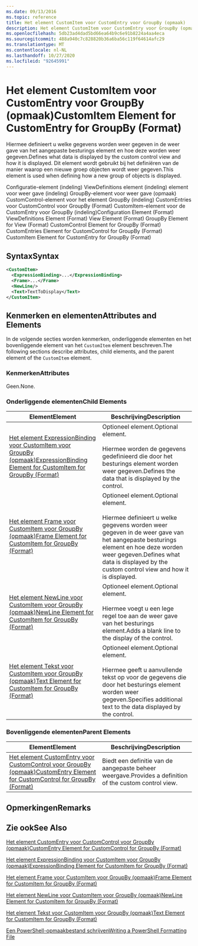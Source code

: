 ```yaml
---
ms.date: 09/13/2016
ms.topic: reference
title: Het element CustomItem voor CustomEntry voor GroupBy (opmaak)
description: Het element CustomItem voor CustomEntry voor GroupBy (opmaak)
ms.openlocfilehash: 5db23ad4dad5bd66ea64b9c6e91b8224a4aa4eca
ms.sourcegitcommit: 488a940c7c828820b36a6ba56c119f64614afc29
ms.translationtype: MT
ms.contentlocale: nl-NL
ms.lasthandoff: 10/27/2020
ms.locfileid: "92645991"
---
```

# <a name="customitem-element-for-customentry-for-groupby-format"></a><span data-ttu-id="b15bc-103">Het element CustomItem voor CustomEntry voor GroupBy (opmaak)</span><span class="sxs-lookup"><span data-stu-id="b15bc-103">CustomItem Element for CustomEntry for GroupBy (Format)</span></span>

<span data-ttu-id="b15bc-104">Hiermee definieert u welke gegevens worden weer gegeven in de weer gave van het aangepaste besturings element en hoe deze worden weer gegeven.</span><span class="sxs-lookup"><span data-stu-id="b15bc-104">Defines what data is displayed by the custom control view and how it is displayed.</span></span> <span data-ttu-id="b15bc-105">Dit element wordt gebruikt bij het definiëren van de manier waarop een nieuwe groep objecten wordt weer gegeven.</span><span class="sxs-lookup"><span data-stu-id="b15bc-105">This element is used when defining how a new group of objects is displayed.</span></span>

<span data-ttu-id="b15bc-106">Configuratie-element (indeling) ViewDefinitions element (indeling) element voor weer gave (indeling) GroupBy-element voor weer gave (opmaak) CustomControl-element voor het element GroupBy (indeling) CustomEntries voor CustomControl voor GroupBy (Format) CustomItem-element voor de CustomEntry voor GroupBy (indeling)</span><span class="sxs-lookup"><span data-stu-id="b15bc-106">Configuration Element (Format) ViewDefinitions Element (Format) View Element (Format) GroupBy Element for View (Format) CustomControl Element for GroupBy (Format) CustomEntries Element for CustomControl for GroupBy (Format) CustomItem Element for CustomEntry for GroupBy (Format)</span></span>

## <a name="syntax"></a><span data-ttu-id="b15bc-107">Syntax</span><span class="sxs-lookup"><span data-stu-id="b15bc-107">Syntax</span></span>

```xml
<CustomItem>
  <ExpressionBinding>...</ExpressionBinding>
  <Frame>...</Frame>
  <NewLine/>
  <Text>TextToDisplay</Text>
</CustomItem>
```

## <a name="attributes-and-elements"></a><span data-ttu-id="b15bc-108">Kenmerken en elementen</span><span class="sxs-lookup"><span data-stu-id="b15bc-108">Attributes and Elements</span></span>

<span data-ttu-id="b15bc-109">In de volgende secties worden kenmerken, onderliggende elementen en het bovenliggende element van het `CustomItem` element beschreven.</span><span class="sxs-lookup"><span data-stu-id="b15bc-109">The following sections describe attributes, child elements, and the parent element of the `CustomItem` element.</span></span>

### <a name="attributes"></a><span data-ttu-id="b15bc-110">Kenmerken</span><span class="sxs-lookup"><span data-stu-id="b15bc-110">Attributes</span></span>

<span data-ttu-id="b15bc-111">Geen.</span><span class="sxs-lookup"><span data-stu-id="b15bc-111">None.</span></span>

### <a name="child-elements"></a><span data-ttu-id="b15bc-112">Onderliggende elementen</span><span class="sxs-lookup"><span data-stu-id="b15bc-112">Child Elements</span></span>

|<span data-ttu-id="b15bc-113">Element</span><span class="sxs-lookup"><span data-stu-id="b15bc-113">Element</span></span>|<span data-ttu-id="b15bc-114">Beschrijving</span><span class="sxs-lookup"><span data-stu-id="b15bc-114">Description</span></span>|
|-------------|-----------------|
|[<span data-ttu-id="b15bc-115">Het element ExpressionBinding voor CustomItem voor GroupBy (opmaak)</span><span class="sxs-lookup"><span data-stu-id="b15bc-115">ExpressionBinding Element for CustomItem for GroupBy (Format)</span></span>](./expressionbinding-element-for-customitem-for-groupby-format.md)|<span data-ttu-id="b15bc-116">Optioneel element.</span><span class="sxs-lookup"><span data-stu-id="b15bc-116">Optional element.</span></span><br /><br /> <span data-ttu-id="b15bc-117">Hiermee worden de gegevens gedefinieerd die door het besturings element worden weer gegeven.</span><span class="sxs-lookup"><span data-stu-id="b15bc-117">Defines the data that is displayed by the control.</span></span>|
|[<span data-ttu-id="b15bc-118">Het element Frame voor CustomItem voor GroupBy (opmaak)</span><span class="sxs-lookup"><span data-stu-id="b15bc-118">Frame Element for CustomItem for GroupBy (Format)</span></span>](./frame-element-for-customitem-for-groupby-format.md)|<span data-ttu-id="b15bc-119">Optioneel element.</span><span class="sxs-lookup"><span data-stu-id="b15bc-119">Optional element.</span></span><br /><br /> <span data-ttu-id="b15bc-120">Hiermee definieert u welke gegevens worden weer gegeven in de weer gave van het aangepaste besturings element en hoe deze worden weer gegeven.</span><span class="sxs-lookup"><span data-stu-id="b15bc-120">Defines what data is displayed by the custom control view and how it is displayed.</span></span>|
|[<span data-ttu-id="b15bc-121">Het element NewLine voor CustomItem voor GroupBy (opmaak)</span><span class="sxs-lookup"><span data-stu-id="b15bc-121">NewLine Element for CustomItem for GroupBy (Format)</span></span>](./newline-element-for-customitem-for-groupby-format.md)|<span data-ttu-id="b15bc-122">Optioneel element.</span><span class="sxs-lookup"><span data-stu-id="b15bc-122">Optional element.</span></span><br /><br /> <span data-ttu-id="b15bc-123">Hiermee voegt u een lege regel toe aan de weer gave van het besturings element.</span><span class="sxs-lookup"><span data-stu-id="b15bc-123">Adds a blank line to the display of the control.</span></span>|
|[<span data-ttu-id="b15bc-124">Het element Tekst voor CustomItem voor GroupBy (opmaak)</span><span class="sxs-lookup"><span data-stu-id="b15bc-124">Text Element for CustomItem for GroupBy (Format)</span></span>](./text-element-for-customitem-for-groupby-format.md)|<span data-ttu-id="b15bc-125">Optioneel element.</span><span class="sxs-lookup"><span data-stu-id="b15bc-125">Optional element.</span></span><br /><br /> <span data-ttu-id="b15bc-126">Hiermee geeft u aanvullende tekst op voor de gegevens die door het besturings element worden weer gegeven.</span><span class="sxs-lookup"><span data-stu-id="b15bc-126">Specifies additional text to the data displayed by the control.</span></span>|

### <a name="parent-elements"></a><span data-ttu-id="b15bc-127">Bovenliggende elementen</span><span class="sxs-lookup"><span data-stu-id="b15bc-127">Parent Elements</span></span>

|<span data-ttu-id="b15bc-128">Element</span><span class="sxs-lookup"><span data-stu-id="b15bc-128">Element</span></span>|<span data-ttu-id="b15bc-129">Beschrijving</span><span class="sxs-lookup"><span data-stu-id="b15bc-129">Description</span></span>|
|-------------|-----------------|
|[<span data-ttu-id="b15bc-130">Het element CustomEntry voor CustomControl voor GroupBy (opmaak)</span><span class="sxs-lookup"><span data-stu-id="b15bc-130">CustomEntry Element for CustomControl for GroupBy (Format)</span></span>](./customentry-element-for-customcontrol-for-groupby-format.md)|<span data-ttu-id="b15bc-131">Biedt een definitie van de aangepaste beheer weergave.</span><span class="sxs-lookup"><span data-stu-id="b15bc-131">Provides a definition of the custom control view.</span></span>|

## <a name="remarks"></a><span data-ttu-id="b15bc-132">Opmerkingen</span><span class="sxs-lookup"><span data-stu-id="b15bc-132">Remarks</span></span>

## <a name="see-also"></a><span data-ttu-id="b15bc-133">Zie ook</span><span class="sxs-lookup"><span data-stu-id="b15bc-133">See Also</span></span>

[<span data-ttu-id="b15bc-134">Het element CustomEntry voor CustomControl voor GroupBy (opmaak)</span><span class="sxs-lookup"><span data-stu-id="b15bc-134">CustomEntry Element for CustomControl for GroupBy (Format)</span></span>](./customentry-element-for-customcontrol-for-groupby-format.md)

[<span data-ttu-id="b15bc-135">Het element ExpressionBinding voor CustomItem voor GroupBy (opmaak)</span><span class="sxs-lookup"><span data-stu-id="b15bc-135">ExpressionBinding Element for CustomItem for GroupBy (Format)</span></span>](./expressionbinding-element-for-customitem-for-groupby-format.md)

[<span data-ttu-id="b15bc-136">Het element Frame voor CustomItem voor GroupBy (opmaak)</span><span class="sxs-lookup"><span data-stu-id="b15bc-136">Frame Element for CustomItem for GroupBy (Format)</span></span>](./frame-element-for-customitem-for-groupby-format.md)

[<span data-ttu-id="b15bc-137">Het element NewLine voor CustomItem voor GroupBy (opmaak)</span><span class="sxs-lookup"><span data-stu-id="b15bc-137">NewLine Element for CustomItem for GroupBy (Format)</span></span>](./newline-element-for-customitem-for-groupby-format.md)

[<span data-ttu-id="b15bc-138">Het element Tekst voor CustomItem voor GroupBy (opmaak)</span><span class="sxs-lookup"><span data-stu-id="b15bc-138">Text Element for CustomItem for GroupBy (Format)</span></span>](./text-element-for-customitem-for-groupby-format.md)

[<span data-ttu-id="b15bc-139">Een PowerShell-opmaakbestand schrijven</span><span class="sxs-lookup"><span data-stu-id="b15bc-139">Writing a PowerShell Formatting File</span></span>](./writing-a-powershell-formatting-file.md)
